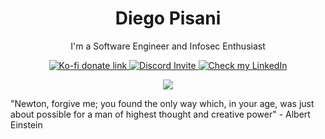 <h1 align="center"> Diego Pisani </h1>

<p align='center'>
    I'm a Software Engineer and Infosec Enthusiast
</p>

<p align="center">
    <a href="https://ko-fi.com/diegopisani">
        <img src="https://img.shields.io/badge/Support%20Me-Ko--fi-orange.svg?style=flat&colorA=35383d" alt="Ko-fi donate link"/>
    </a>
    <a href="https://discord.gg/2nCevAU" >
        <img src="https://img.shields.io/discord/304088484228890644?color=blue&label=discord" alt="Discord Invite"/>
    </a>
    <a href="https://www.linkedin.com/in/diegopisani/" >
        <img src="https://img.shields.io/badge/My-LinkedIn-blue.svg?style=flat&colorA=35383d" alt="Check my LinkedIn"/>
    </a>
</p>

<div align='center'>
    <img src='https://wikimedia.org/api/rest_v1/media/math/render/svg/021a494922172bfe1c9fa4e80d25ac90228d72cf'>
</div>

"Newton, forgive me; you found the only way which, in your age, was just about possible for a man of highest thought and creative power" - Albert Einstein